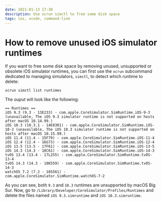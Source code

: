 ```yaml
---
date: 2021-01-13 17:30
description: Use xcrun simctl to free some disk space
tags: ios, xcode, command-line
---
```

# How to remove unused iOS simulator runtimes

If you want to free some disk space by removing unused, unsupported or obsolete iOS simulator runtimes, you can first use the `xcrun` subcommand dedicated to managing simulators, `simctl`, to detect which runtime to delete:

```no-highlight
xcrun simctl list runtimes
```

The ouput will look like the following:

```no-highlight
== Runtimes ==
iOS 9.3 (9.3 - 13E233) - com.apple.CoreSimulator.SimRuntime.iOS-9-3 (unavailable, The iOS 9.3 simulator runtime is not supported on hosts after macOS 10.14.99.)
iOS 10.3 (10.3.1 - 14E8301) - com.apple.CoreSimulator.SimRuntime.iOS-10-3 (unavailable, The iOS 10.3 simulator runtime is not supported on hosts after macOS 10.15.99.)
iOS 11.4 (11.4 - 15F79) - com.apple.CoreSimulator.SimRuntime.iOS-11-4
iOS 12.4 (12.4 - 16G73) - com.apple.CoreSimulator.SimRuntime.iOS-12-4
iOS 13.5 (13.5 - 17F61) - com.apple.CoreSimulator.SimRuntime.iOS-13-5
iOS 14.3 (14.3 - 18C61) - com.apple.CoreSimulator.SimRuntime.iOS-14-3
tvOS 13.4 (13.4 - 17L255) - com.apple.CoreSimulator.SimRuntime.tvOS-13-4
tvOS 14.3 (14.3 - 18K559) - com.apple.CoreSimulator.SimRuntime.tvOS-14-3
watchOS 7.2 (7.2 - 18S561) - com.apple.CoreSimulator.SimRuntime.watchOS-7-2
```

As you can see, both `9.3` and `10.3` runtimes are unsupported by macOS Big Sur.
Now, go to `/Library/Developer/CoreSimulator/Profiles/Runtimes` and delete the files named `iOS 9.3.simruntime` and `iOS 10.3.simruntime`.
